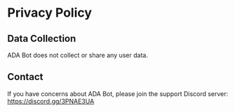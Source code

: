 # Privacy Policy

## Data Collection
ADA Bot does not collect or share any user data.

## Contact
If you have concerns about ADA Bot, please join the support Discord server: https://discord.gg/3PNAE3UA
